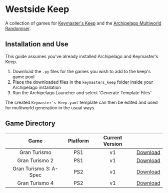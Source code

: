 # Westside Keep

A collection of games for [Keymaster's Keep](https://github.com/SerpentAI/Archipelago/releases?q=keymaster%27s+keep&expanded=true) and the [Archipelago Multiworld Randomiser](https://archipelago.gg/).

## Installation and Use

This guide assumes you've already installed Archipelago and Keymaster's Keep.

1. Download the `.py` files for the games you wish to add to the keep's game pool
2. Place the downloaded files in the `keymasters_keep` folder inside your Archipelago installation
3. Run the Archipelago Launcher and select 'Generate Template Files'

The created `Keymaster's Keep.yaml` template can then be edited and used for multiworld generation in the usual ways.

## Game Directory

| Game                   | Platform | Current Version |                                                                                                      |
|:----------------------:|:--------:|:---------------:|:----------------------------------------------------------------------------------------------------:|
| Gran Turismo           | PS1      | v1              | [Download](https://raw.githubusercontent.com/RaceProUK/WestsideKeep/refs/heads/main/GranTurismo1.py) |
| Gran Turismo 2         | PS1      | v1              | [Download](https://raw.githubusercontent.com/RaceProUK/WestsideKeep/refs/heads/main/GranTurismo2.py) |
| Gran Turismo 3: A-Spec | PS2      | v1              | [Download](https://raw.githubusercontent.com/RaceProUK/WestsideKeep/refs/heads/main/GranTurismo3.py) |
| Gran Turismo 4         | PS2      | v1              | [Download](https://raw.githubusercontent.com/RaceProUK/WestsideKeep/refs/heads/main/GranTurismo4.py) |
